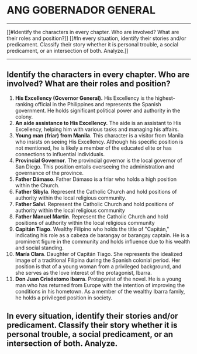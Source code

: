 # ANG GOBERNADOR GENERAL

---

[[#Identify the characters in every chapter. Who are involved? What are their roles and position?]]
[[#In every situation, identify their stories and/or predicament. Classify their story whether it is personal trouble, a social predicament, or an intersection of both. Analyze.]]

---

## Identify the characters in every chapter. Who are involved? What are their roles and position? 
1. **His Excellency (Governor General).** His Excellency is the highest-ranking official in the Philippines and represents the Spanish government. He holds significant political power and authority in the colony.
2. **An aide assistance to His Excellency.** The aide is an assistant to His Excellency, helping him with various tasks and managing his affairs.
3. **Young man (friar) from Manila**. This character is a visitor from Manila who insists on seeing His Excellency. Although his specific position is not mentioned, he is likely a member of the educated elite or has connections to influential individuals.
4. **Provincial Governor**. The provincial governor is the local governor of San Diego. This position entails overseeing the administration and governance of the province.
5. **Father Dámaso**. Father Dámaso is a friar who holds a high position within the Church.
6. **Father Sibyla**. Represent the Catholic Church and hold positions of authority within the local religious community.
7. **Father Salví**. Represent the Catholic Church and hold positions of authority within the local religious community
8. **Father Manuel Martin**. Represent the Catholic Church and hold positions of authority within the local religious community
9. **Capitán Tiago**. Wealthy Filipino who holds the title of "Capitán," indicating his role as a cabeza de barangay or barangay captain. He is a prominent figure in the community and holds influence due to his wealth and social standing.
10. **María Clara**. Daughter of Capitán Tiago. She represents the idealized image of a traditional Filipina during the Spanish colonial period. Her position is that of a young woman from a privileged background, and she serves as the love interest of the protagonist, Ibarra.
11. **Don Juan Crisóstomo Ibarra**. Protagonist of the novel. He is a young man who has returned from Europe with the intention of improving the conditions in his hometown. As a member of the wealthy Ibarra family, he holds a privileged position in society.


## In every situation, identify their stories and/or predicament.  Classify their story whether it is personal trouble, a social predicament, or an intersection of both. Analyze.
